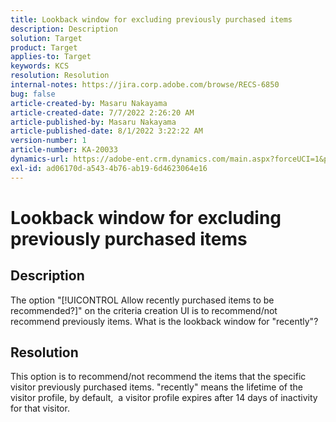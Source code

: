 ```yaml
---
title: Lookback window for excluding previously purchased items
description: Description
solution: Target
product: Target
applies-to: Target
keywords: KCS
resolution: Resolution
internal-notes: https://jira.corp.adobe.com/browse/RECS-6850
bug: false
article-created-by: Masaru Nakayama
article-created-date: 7/7/2022 2:26:20 AM
article-published-by: Masaru Nakayama
article-published-date: 8/1/2022 3:22:22 AM
version-number: 1
article-number: KA-20033
dynamics-url: https://adobe-ent.crm.dynamics.com/main.aspx?forceUCI=1&pagetype=entityrecord&etn=knowledgearticle&id=c994422e-9cfd-ec11-82e5-000d3a5a3540
exl-id: ad06170d-a543-4b76-ab19-6d4623064e16
---
```

# Lookback window for excluding previously purchased items

## Description

The option "[!UICONTROL Allow recently purchased items to be recommended?]" on the criteria creation UI is to recommend/not recommend previously items. What is the lookback window for "recently"?

## Resolution

This option is to recommend/not recommend the items that the specific visitor previously purchased items. "recently" means the lifetime of the visitor profile, by default,  a visitor profile expires after 14 days of inactivity for that visitor.
